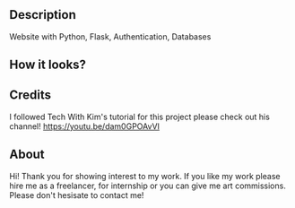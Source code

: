 # <HDFF With Python>

## Description

Website with Python, Flask, Authentication, Databases

## How it looks?



## Credits

I followed Tech With Kim's tutorial for this project please check out his channel! 
   https://youtu.be/dam0GPOAvVI
   
   
## About
Hi! 
Thank you for showing interest to my work. 
If you like my work please hire me as a freelancer, for internship or you can give me art commissions.
Please don't hesisate to contact me!
